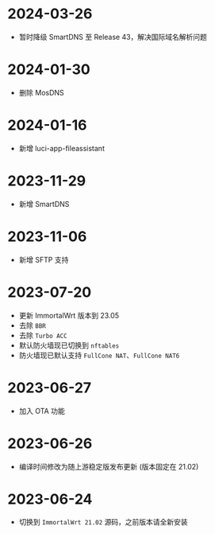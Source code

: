 # 2024-03-26
- 暂时降级 SmartDNS 至 Release 43，解决国际域名解析问题

# 2024-01-30
- 删除 MosDNS

# 2024-01-16
- 新增 luci-app-fileassistant

# 2023-11-29
- 新增 SmartDNS

# 2023-11-06
- 新增 SFTP 支持

# 2023-07-20
- 更新 ImmortalWrt 版本到 23.05
- 去除 `BBR`
- 去除 `Turbo ACC`
- 默认防火墙现已切换到 `nftables`
- 防火墙现已默认支持 `FullCone NAT`、`FullCone NAT6`

# 2023-06-27
- 加入 OTA 功能

# 2023-06-26
- 编译时间修改为随上游稳定版发布更新 (版本固定在 21.02)

# 2023-06-24
- 切换到 `ImmortalWrt 21.02` 源码，之前版本请全新安装
